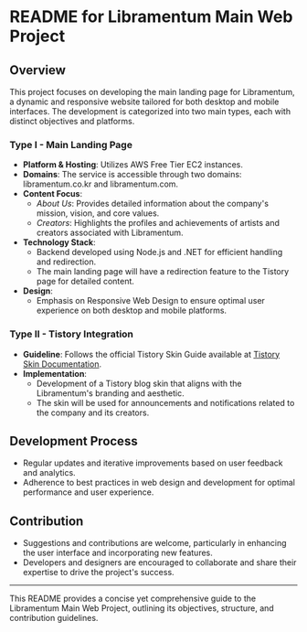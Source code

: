 # README for Libramentum Main Web Project

## Overview

This project focuses on developing the main landing page for Libramentum, a dynamic and responsive website tailored for both desktop and mobile interfaces. The development is categorized into two main types, each with distinct objectives and platforms.

### Type I - Main Landing Page

- **Platform & Hosting**: Utilizes AWS Free Tier EC2 instances.
- **Domains**: The service is accessible through two domains: libramentum.co.kr and libramentum.com.
- **Content Focus**:
  - *About Us*: Provides detailed information about the company's mission, vision, and core values.
  - *Creators*: Highlights the profiles and achievements of artists and creators associated with Libramentum.
- **Technology Stack**:
  - Backend developed using Node.js and .NET for efficient handling and redirection.
  - The main landing page will have a redirection feature to the Tistory page for detailed content.
- **Design**:
  - Emphasis on Responsive Web Design to ensure optimal user experience on both desktop and mobile platforms.

### Type II - Tistory Integration

- **Guideline**: Follows the official Tistory Skin Guide available at [Tistory Skin Documentation](https://tistory.github.io/document-tistory-skin/).
- **Implementation**: 
  - Development of a Tistory blog skin that aligns with the Libramentum's branding and aesthetic.
  - The skin will be used for announcements and notifications related to the company and its creators.

## Development Process

- Regular updates and iterative improvements based on user feedback and analytics.
- Adherence to best practices in web design and development for optimal performance and user experience.

## Contribution

- Suggestions and contributions are welcome, particularly in enhancing the user interface and incorporating new features.
- Developers and designers are encouraged to collaborate and share their expertise to drive the project's success.

---

This README provides a concise yet comprehensive guide to the Libramentum Main Web Project, outlining its objectives, structure, and contribution guidelines.